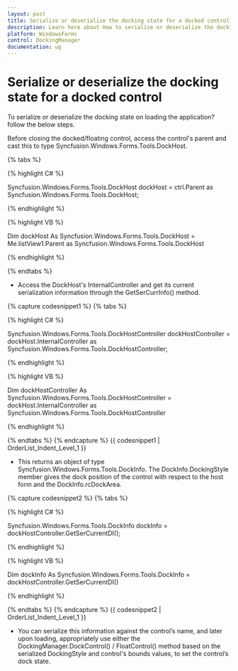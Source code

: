 ```yaml
---
layout: post
title: Serialize or deserialize the docking state for a docked control | WindowsForms | Syncfusion
description: Learn here about How to serialize or deserialize the docking state for a docked control on loading the application with Syncfusion Essential Studio Windows Forms
platform: WindowsForms
control: DockingManager
documentation: ug
---
```



# Serialize or deserialize the docking state for a docked control 

To serialize or deserialize the docking state on loading the application?  follow the below steps.

Before closing the docked/floating control, access the control's parent and cast this to type Syncfusion.Windows.Forms.Tools.DockHost.

{% tabs %}

{% highlight C# %}


Syncfusion.Windows.Forms.Tools.DockHost dockHost = ctrl.Parent as Syncfusion.Windows.Forms.Tools.DockHost; 

{% endhighlight %}

{% highlight VB %}


Dim dockHost As Syncfusion.Windows.Forms.Tools.DockHost = Me.listView1.Parent as Syncfusion.Windows.Forms.Tools.DockHost  

{% endhighlight %}

{% endtabs %}

* Access the DockHost's InternalController and get its current serialization information through the GetSerCurrInfo() method.

{% capture codesnippet1 %}
{% tabs %}

{% highlight C# %}

Syncfusion.Windows.Forms.Tools.DockHostController dockHostController = dockHost.InternalController as Syncfusion.Windows.Forms.Tools.DockHostController; 

{% endhighlight %}


{% highlight VB %}


Dim dockHostController As Syncfusion.Windows.Forms.Tools.DockHostController = dockHost.InternalController as  Syncfusion.Windows.Forms.Tools.DockHostController

{% endhighlight %}

{% endtabs %}
{% endcapture %}
{{ codesnippet1 | OrderList_Indent_Level_1 }}

* This returns an object of type Syncfusion.Windows.Forms.Tools.DockInfo. The DockInfo.DockingStyle member gives the dock position of the control with respect to the host form and the DockInfo.rcDockArea.

{% capture codesnippet2 %}
{% tabs %}

{% highlight C# %}

Syncfusion.Windows.Forms.Tools.DockInfo dockInfo = dockHostController.GetSerCurrentDI(); 

{% endhighlight %}


{% highlight VB %}


Dim dockInfo As Syncfusion.Windows.Forms.Tools.DockInfo = dockHostController.GetSerCurrentDI()

{% endhighlight %}

{% endtabs %}
{% endcapture %}
{{ codesnippet2 | OrderList_Indent_Level_1 }}

* You can serialize this information against the control’s name, and later upon loading, appropriately use either the DockingManager.DockControl() /  FloatControl() method based on the serialized DockingStyle and control's bounds values, to set the control’s dock state.



